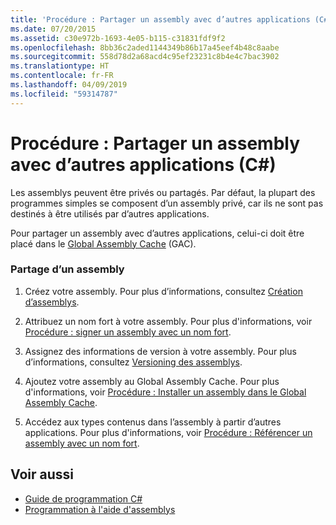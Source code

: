 ```yaml
---
title: 'Procédure : Partager un assembly avec d’autres applications (C#)'
ms.date: 07/20/2015
ms.assetid: c30e972b-1693-4e05-b115-c31831fdf9f2
ms.openlocfilehash: 8bb36c2aded1144349b86b17a45eef4b48c8aabe
ms.sourcegitcommit: 558d78d2a68acd4c95ef23231c8b4e4c7bac3902
ms.translationtype: HT
ms.contentlocale: fr-FR
ms.lasthandoff: 04/09/2019
ms.locfileid: "59314787"
---
```

# <a name="how-to-share-an-assembly-with-other-applications-c"></a>Procédure : Partager un assembly avec d’autres applications (C#)
Les assemblys peuvent être privés ou partagés. Par défaut, la plupart des programmes simples se composent d’un assembly privé, car ils ne sont pas destinés à être utilisés par d’autres applications.  
  
 Pour partager un assembly avec d’autres applications, celui-ci doit être placé dans le [Global Assembly Cache](../../../../framework/app-domains/gac.md) (GAC).  
  
### <a name="sharing-an-assembly"></a>Partage d’un assembly  
  
1. Créez votre assembly. Pour plus d’informations, consultez [Création d’assemblys](../../../../framework/app-domains/create-assemblies.md).  
  
2. Attribuez un nom fort à votre assembly. Pour plus d'informations, voir [Procédure : signer un assembly avec un nom fort](../../../../framework/app-domains/how-to-sign-an-assembly-with-a-strong-name.md).  
  
3. Assignez des informations de version à votre assembly. Pour plus d’informations, consultez [Versioning des assemblys](../../../../../docs/framework/app-domains/assembly-versioning.md).  
  
4. Ajoutez votre assembly au Global Assembly Cache. Pour plus d'informations, voir [Procédure : Installer un assembly dans le Global Assembly Cache](../../../../framework/app-domains/how-to-install-an-assembly-into-the-gac.md).  
  
5. Accédez aux types contenus dans l’assembly à partir d’autres applications. Pour plus d'informations, voir [Procédure : Référencer un assembly avec un nom fort](../../../../framework/app-domains/how-to-reference-a-strong-named-assembly.md).  
  
## <a name="see-also"></a>Voir aussi

- [Guide de programmation C#](../../../../csharp/programming-guide/index.md)
- [Programmation à l'aide d'assemblys](../../../../framework/app-domains/programming-with-assemblies.md)
